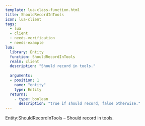 ```yaml
---
template: lua-class-function.html
title: ShouldRecordInTools
icon: lua-client
tags:
  - lua
  - client
  - needs-verification
  - needs-example
lua:
  library: Entity
  function: ShouldRecordInTools
  realm: client
  description: "Should record in tools."
  
  arguments:
  - position: 1
    name: "entity"
    type: Entity
  returns:
    - type: boolean
      description: "true if should record, false otherwise."
---
```


<div class="lua__search__keywords">
Entity:ShouldRecordInTools &#x2013; Should record in tools.
</div>

